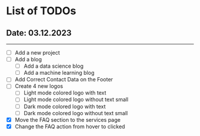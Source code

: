 # List of TODOs

## Date: 03.12.2023

---
- [ ] Add a new project
- [ ] Add a blog
  - [ ] Add a data science blog
  - [ ] Add a machine learning blog
- [ ] Add Correct Contact Data on the Footer
- [ ] Create 4 new logos
  - [ ] Light mode colored logo with text
  - [ ] Light mode colored logo without text small
  - [ ] Dark mode colored logo with text
  - [ ] Dark mode colored logo without text small
- [x] Move the FAQ section to the services page
- [x] Change the FAQ action from hover to clicked